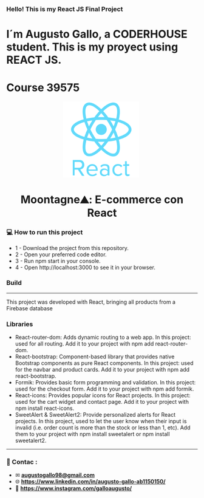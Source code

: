### Hello! This is my React JS Final Project
# I´m Augusto Gallo, a CODERHOUSE student. This is my proyect using REACT JS. 
# Course 39575
<div id = "header" align="center">
    <img src="https://github.com/devicons/devicon/blob/master/icons/react/react-original-wordmark.svg" title="React" alt="React" width="200" height="200"/>&nbsp;
</div>

<div id = "headerEcom" align="center">
     <h1 align="center"> Moontagne⛰: E-commerce con React</h1>
</div>

### 💻 How to run this project
* 1 - Download the project from this repository.
* 2 - Open your preferred code editor.
* 3 - Run npm start in your console.
* 4 - Open http://localhost:3000 to see it in your browser.
     
### Build
---
This project was developed with React, bringing all products from a Firebase database
     
### Libraries
* React-router-dom: Adds dynamic routing to a web app. In this project: used for all routing. Add it to your project with npm add react-router-dom.
* React-bootstrap: Component-based library that provides native Bootstrap components as pure React components. In this project: used for the navbar and product cards. Add it to your project with npm add react-bootstrap.
* Formik: Provides basic form programming and validation. In this project: used for the checkout form. Add it to your project with npm add formik.
* React-icons: Provides popular icons for React projects. In this project: used for the cart widget and contact page. Add it to your project with npm install react-icons.
* SweetAlert & SweetAlert2: Provide personalized alerts for React projects. In this project, used to let the user know when their input is invalid (i.e. order count is more than the stock or less than 1, etc). Add them to your project with npm install sweetalert or npm install sweetalert2.
        
---

### 📓 Contac :
- ✉ **augustogallo98@gmail.com**
- 🌐 **https://www.linkedin.com/in/augusto-gallo-ab1150150/**
- 📱 **https://www.instagram.com/galloaugusto/**
